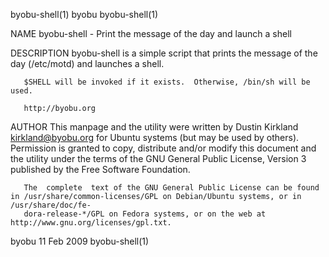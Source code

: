 byobu-shell(1)								     byobu								byobu-shell(1)

NAME
       byobu-shell - Print the message of the day and launch a shell

DESCRIPTION
       byobu-shell is a simple script that prints the message of the day (/etc/motd) and launches a shell.

       $SHELL will be invoked if it exists.  Otherwise, /bin/sh will be used.

       http://byobu.org

AUTHOR
       This  manpage  and  the	utility	 were  written	by Dustin Kirkland <kirkland@byobu.org> for Ubuntu systems (but may be used by others).	 Permission is
       granted to copy, distribute and/or modify this document and the utility under the terms of the GNU General Public License, Version 3 published  by  the
       Free Software Foundation.

       The  complete  text of the GNU General Public License can be found in /usr/share/common-licenses/GPL on Debian/Ubuntu systems, or in /usr/share/doc/fe‐
       dora-release-*/GPL on Fedora systems, or on the web at http://www.gnu.org/licenses/gpl.txt.

byobu									  11 Feb 2009								byobu-shell(1)
